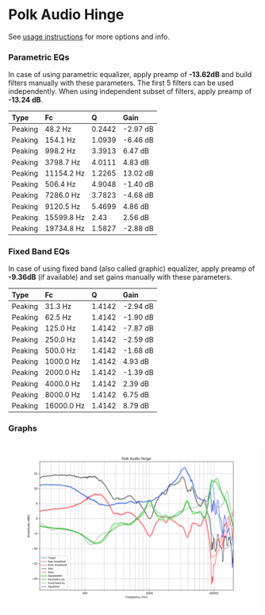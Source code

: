 # Polk Audio Hinge
See [usage instructions](https://github.com/jaakkopasanen/AutoEq#usage) for more options and info.

### Parametric EQs
In case of using parametric equalizer, apply preamp of **-13.62dB** and build filters manually
with these parameters. The first 5 filters can be used independently.
When using independent subset of filters, apply preamp of **-13.24 dB**.

| Type    | Fc         |      Q | Gain     |
|:--------|:-----------|:-------|:---------|
| Peaking | 48.2 Hz    | 0.2442 | -2.97 dB |
| Peaking | 154.1 Hz   | 1.0939 | -6.46 dB |
| Peaking | 998.2 Hz   | 3.3913 | 6.47 dB  |
| Peaking | 3798.7 Hz  | 4.0111 | 4.83 dB  |
| Peaking | 11154.2 Hz | 1.2265 | 13.02 dB |
| Peaking | 506.4 Hz   | 4.9048 | -1.40 dB |
| Peaking | 7286.0 Hz  | 3.7823 | -4.68 dB |
| Peaking | 9120.5 Hz  | 5.4699 | 4.86 dB  |
| Peaking | 15599.8 Hz | 2.43   | 2.56 dB  |
| Peaking | 19734.8 Hz | 1.5827 | -2.88 dB |

### Fixed Band EQs
In case of using fixed band (also called graphic) equalizer, apply preamp of **-9.36dB**
(if available) and set gains manually with these parameters.

| Type    | Fc         |      Q | Gain     |
|:--------|:-----------|:-------|:---------|
| Peaking | 31.3 Hz    | 1.4142 | -2.94 dB |
| Peaking | 62.5 Hz    | 1.4142 | -1.90 dB |
| Peaking | 125.0 Hz   | 1.4142 | -7.87 dB |
| Peaking | 250.0 Hz   | 1.4142 | -2.59 dB |
| Peaking | 500.0 Hz   | 1.4142 | -1.68 dB |
| Peaking | 1000.0 Hz  | 1.4142 | 4.93 dB  |
| Peaking | 2000.0 Hz  | 1.4142 | -1.39 dB |
| Peaking | 4000.0 Hz  | 1.4142 | 2.39 dB  |
| Peaking | 8000.0 Hz  | 1.4142 | 6.75 dB  |
| Peaking | 16000.0 Hz | 1.4142 | 8.79 dB  |

### Graphs
![](./Polk%20Audio%20Hinge.png)